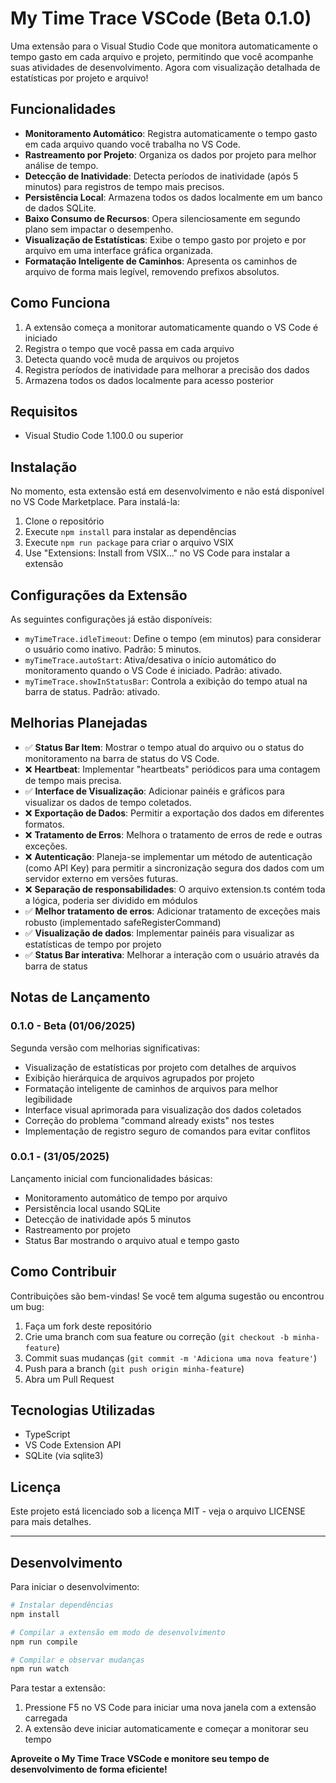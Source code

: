 # My Time Trace VSCode (Beta 0.1.0)

Uma extensão para o Visual Studio Code que monitora automaticamente o tempo gasto em cada arquivo e projeto, permitindo que você acompanhe suas atividades de desenvolvimento. Agora com visualização detalhada de estatísticas por projeto e arquivo!

## Funcionalidades

- **Monitoramento Automático**: Registra automaticamente o tempo gasto em cada arquivo quando você trabalha no VS Code.
- **Rastreamento por Projeto**: Organiza os dados por projeto para melhor análise de tempo.
- **Detecção de Inatividade**: Detecta períodos de inatividade (após 5 minutos) para registros de tempo mais precisos.
- **Persistência Local**: Armazena todos os dados localmente em um banco de dados SQLite.
- **Baixo Consumo de Recursos**: Opera silenciosamente em segundo plano sem impactar o desempenho.
- **Visualização de Estatísticas**: Exibe o tempo gasto por projeto e por arquivo em uma interface gráfica organizada.
- **Formatação Inteligente de Caminhos**: Apresenta os caminhos de arquivo de forma mais legível, removendo prefixos absolutos.

## Como Funciona

1. A extensão começa a monitorar automaticamente quando o VS Code é iniciado
2. Registra o tempo que você passa em cada arquivo
3. Detecta quando você muda de arquivos ou projetos
4. Registra períodos de inatividade para melhorar a precisão dos dados
5. Armazena todos os dados localmente para acesso posterior

## Requisitos

- Visual Studio Code 1.100.0 ou superior

## Instalação

No momento, esta extensão está em desenvolvimento e não está disponível no VS Code Marketplace. Para instalá-la:

1. Clone o repositório
2. Execute `npm install` para instalar as dependências
3. Execute `npm run package` para criar o arquivo VSIX
4. Use "Extensions: Install from VSIX..." no VS Code para instalar a extensão

## Configurações da Extensão

As seguintes configurações já estão disponíveis:

- `myTimeTrace.idleTimeout`: Define o tempo (em minutos) para considerar o usuário como inativo. Padrão: 5 minutos.
- `myTimeTrace.autoStart`: Ativa/desativa o início automático do monitoramento quando o VS Code é iniciado. Padrão: ativado.
- `myTimeTrace.showInStatusBar`: Controla a exibição do tempo atual na barra de status. Padrão: ativado.

## Melhorias Planejadas

- ✅ **Status Bar Item**: Mostrar o tempo atual do arquivo ou o status do monitoramento na barra de status do VS Code.
- ❌ **Heartbeat**: Implementar "heartbeats" periódicos para uma contagem de tempo mais precisa.
- ✅ **Interface de Visualização**: Adicionar painéis e gráficos para visualizar os dados de tempo coletados.
- ❌ **Exportação de Dados**: Permitir a exportação dos dados em diferentes formatos.
- ❌ **Tratamento de Erros**: Melhora o tratamento de erros de rede e outras exceções.
- ❌ **Autenticação**: Planeja-se implementar um método de autenticação (como API Key) para permitir a sincronização segura dos dados com um servidor externo em versões futuras.
- ❌ **Separação de responsabilidades**: O arquivo extension.ts contém toda a lógica, poderia ser dividido em módulos
- ✅ **Melhor tratamento de erros**: Adicionar tratamento de exceções mais robusto (implementado safeRegisterCommand)
- ✅ **Visualização de dados**: Implementar painéis para visualizar as estatísticas de tempo por projeto
- ✅ **Status Bar interativa**: Melhorar a interação com o usuário através da barra de status

## Notas de Lançamento

### 0.1.0 - Beta (01/06/2025)

Segunda versão com melhorias significativas:

- Visualização de estatísticas por projeto com detalhes de arquivos
- Exibição hierárquica de arquivos agrupados por projeto
- Formatação inteligente de caminhos de arquivos para melhor legibilidade
- Interface visual aprimorada para visualização dos dados coletados
- Correção do problema "command already exists" nos testes
- Implementação de registro seguro de comandos para evitar conflitos

### 0.0.1 - (31/05/2025)

Lançamento inicial com funcionalidades básicas:

- Monitoramento automático de tempo por arquivo
- Persistência local usando SQLite
- Detecção de inatividade após 5 minutos
- Rastreamento por projeto
- Status Bar mostrando o arquivo atual e tempo gasto

## Como Contribuir

Contribuições são bem-vindas! Se você tem alguma sugestão ou encontrou um bug:

1. Faça um fork deste repositório
2. Crie uma branch com sua feature ou correção (`git checkout -b minha-feature`)
3. Commit suas mudanças (`git commit -m 'Adiciona uma nova feature'`)
4. Push para a branch (`git push origin minha-feature`)
5. Abra um Pull Request

## Tecnologias Utilizadas

- TypeScript
- VS Code Extension API
- SQLite (via sqlite3)

## Licença

Este projeto está licenciado sob a licença MIT - veja o arquivo LICENSE para mais detalhes.

---

## Desenvolvimento

Para iniciar o desenvolvimento:

```bash
# Instalar dependências
npm install

# Compilar a extensão em modo de desenvolvimento
npm run compile

# Compilar e observar mudanças
npm run watch
```

Para testar a extensão:

1. Pressione F5 no VS Code para iniciar uma nova janela com a extensão carregada
2. A extensão deve iniciar automaticamente e começar a monitorar seu tempo

**Aproveite o My Time Trace VSCode e monitore seu tempo de desenvolvimento de forma eficiente!**
